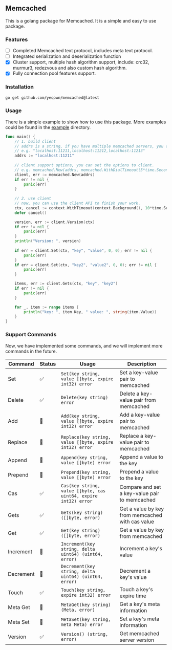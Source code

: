 ## Memcached

This is a golang package for Memcached. It is a simple and easy to use package.

### Features

- [ ] Completed Memcached text protocol, includes meta text protocol.
- [ ] Integrated serialization and deserialization function
- [x] Cluster support, multiple hash algorithm support, include: crc32, murmur3, redezvous and also custom hash algorithm.
- [x] Fully connection pool features support.

### Installation

```bash
go get github.com/yeqown/memcached@latest
```

### Usage

There is a simple example to show how to use this package. More examples could be found in the [example](./example) directory.

```go
func main() {
	// 1. build client
	// addrs is a string, if you have multiple memcached servers, you can use comma to separate them.
	// e.g. "localhost:11211,localhost:11212,localhost:11213"
	addrs := "localhost:11211"
	
	// client support options, you can set the options to client.
	// e.g. memcached.New(addrs, memcached.WithDialTimeout(5*time.Second))
	client, err := memcached.New(addrs)
	if err != nil {
		panic(err)
	}
	
	// 2. use client
	// now, you can use the client API to finish your work.
	ctx, cancel := context.WithTimeout(context.Background(), 10*time.Second)
	defer cancel()

	version, err := client.Version(ctx)
	if err != nil {
		panic(err)
	}
	println("Version: ", version)
	
	if err = client.Set(ctx, "key", "value", 0, 0); err != nil {
		panic(err)
	}
	if err = client.Set(ctx, "key2", "value2", 0, 0); err != nil {
		panic(err)
	}

	items, err := client.Gets(ctx, "key", "key2")
	if err != nil {
		panic(err)
	}

	for _, item := range items {
		println("key: ", item.Key, " value: ", string(item.Value))
	}
}
```

### Support Commands

Now, we have implemented some commands, and we will implement more commands in the future.

| Command | Status | Usage | Description |
| --- |--------| --- | --- |
| Set | ✅      | `Set(key string, value []byte, expire int32) error` | Set a key-value pair to memcached |
| Delete | ✅     | `Delete(key string) error` | Delete a key-value pair from memcached |
| Add | 🚧      | `Add(key string, value []byte, expire int32) error` | Add a key-value pair to memcached |
| Replace | 🚧      | `Replace(key string, value []byte, expire int32) error` | Replace a key-value pair to memcached |
| Append | 🚧      | `Append(key string, value []byte) error` | Append a value to the key |
| Prepend | 🚧      | `Prepend(key string, value []byte) error` | Prepend a value to the key |
| Cas | ✅      | `Cas(key string, value []byte, cas uint64, expire int32) error` | Compare and set a key-value pair to memcached |
| Gets | ✅      | `Gets(key string) ([]byte, error)` | Get a value by key from memcached with cas value |
| Get | ✅      | `Get(key string) ([]byte, error)` | Get a value by key from memcached |
| Increment | 🚧      | `Increment(key string, delta uint64) (uint64, error)` | Increment a key's value |
| Decrement | 🚧      | `Decrement(key string, delta uint64) (uint64, error)` | Decrement a key's value |
| Touch | ✅      | `Touch(key string, expire int32) error` | Touch a key's expire time |
| Meta Get | 🚧      | `MetaGet(key string) (Meta, error)` | Get a key's meta information |
| Meta Set | 🚧      | `MetaSet(key string, meta Meta) error` | Set a key's meta information |
| Version | ✅      | `Version() (string, error)` | Get memcached server version |